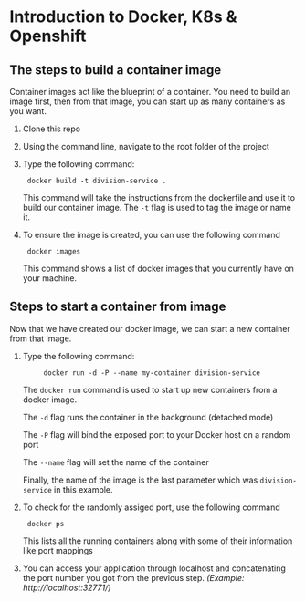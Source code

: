 # Introduction to Docker, K8s & Openshift

## The steps to build a container image

Container images act like the blueprint of a container. You need to build an image first, then from that image, you can start up as many containers as you want.

1. Clone this repo

2. Using the command line, navigate to the root folder of the project

3. Type the following command: 

        docker build -t division-service .

    This command will take the instructions from the dockerfile and use it to build our container image. The `-t` flag is used to tag the image or name it.

4. To ensure the image is created, you can use the following command

        docker images

    This command shows a list of docker images that you currently have on your machine.

## Steps to start a container from image

Now that we have created our docker image, we can start a new container from that image.

1. Type the following command:

            docker run -d -P --name my-container division-service

    The `docker run` command is used to start up new containers from a docker image.

    The `-d` flag runs the container in the background (detached mode)

    The `-P` flag will bind the exposed port to your Docker host on a random port

    The `--name` flag will set the name of the container

    Finally, the name of the image is the last parameter which was `division-service` in this example.

2. To check for the randomly assiged port, use the following command

        docker ps

    This lists all the running containers along with some of their information like port mappings

3. You can access your application through localhost and concatenating the port number you got from the previous step. *(Example: http://localhost:32771/)*
 